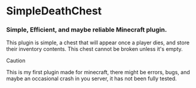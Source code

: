 # **SimpleDeathChest**
### Simple, Efficient, and maybe reliable Minecraft plugin.

This plugin is simple, a chest that will appear once a player dies, and store their inventory contents.
This chest cannot be broken unless it's empty.

> [!CAUTION]
> This is my first plugin made for minecraft, there might be errors, bugs, and maybe an occasional crash in you server, it has not been fully tested.
